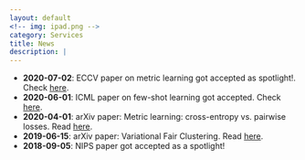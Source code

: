 ```yaml
---
layout: default
<!-- img: ipad.png -->
category: Services
title: News
description: |
---
```

 - **2020-07-02**: ECCV paper on metric learning got accepted as spotlight!. Check [here](https://arxiv.org/pdf/2003.08983.pdf).
 - **2020-06-01**: ICML paper on few-shot learning got accepted. Check [here](https://arxiv.org/pdf/2006.15486.pdf).
 - **2020-04-01**: arXiv paper: Metric learning: cross-entropy vs. pairwise losses. Read [here](https://arxiv.org/pdf/2003.08983.pdf).
 - **2019-06-15**: arXiv paper: Variational Fair Clustering. Read [here](https://arxiv.org/pdf/1906.08207.pdf).
 - **2018-09-05**: NIPS paper got accepted as a spotlight!
 <!-- - **2017-09-05**: Defended PhD thesis proposal successfully. -->
 <!-- - **2016-05-01**: Started PhD studies supervised by [Prof. Ismail Ben Ayed](https://profs.etsmtl.ca/ibenayed/). -->